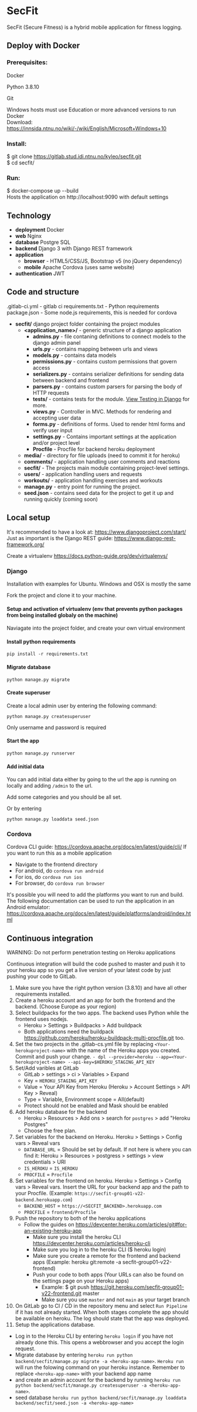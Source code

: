# SecFit

SecFit (Secure Fitness) is a hybrid mobile application for fitness logging.

## Deploy with Docker

### Prerequisites:

Docker

Python 3.8.10

Git

Windows hosts must use Education or more advanced versions to run Docker \
Download: https://innsida.ntnu.no/wiki/-/wiki/English/Microsoft+Windows+10

### Install:

$ git clone https://gitlab.stud.idi.ntnu.no/kyleo/secfit.git \
$ cd secfit/

### Run:

$ docker-compose up --build \
Hosts the application on http://localhost:9090 with default settings


## Technology
- **deployment** Docker
- **web** Nginx
- **database** Postgre SQL
- **backend** Django 3 with Django REST framework
- **application** 
    - **browser** - HTML5/CSS/JS, Bootstrap v5 (no jQuery dependency)
    - **mobile** Apache Cordova (uses same website)
- **authentication** JWT


## Code and structure

.gitlab-ci.yml - gitlab ci
requirements.txt - Python requirements
package.json - Some node.js requirements, this is needed for cordova

- **secfit/** django project folder containing the project modules
  - **<application_name>/** - generic structure of a django application
    - **admins.py** - file contaning definitions to connect models to the django admin panel
    - **urls.py** - contains mapping between urls and views
    - **models.py** - contains data models
    - **permissions.py** - contains custom permissions that govern access
    - **serializers.py** - contains serializer definitions for sending data between backend and frontend
    - **parsers.py** - contains custom parsers for parsing the body of HTTP requests
    - **tests/** - contains tests for the module. [View Testing in Django](https://docs.djangoproject.com/en/2.1/topics/testing/) for more.
    - **views.py** - Controller in MVC. Methods for rendering and accepting user data
    - **forms.py**  -  definitions of forms. Used to render html forms and verify user input
    - **settings.py** - Contains important settings at the application and/or project level
    - **Procfile** - Procfile for backend heroku deployment
  - **media/** - directory for file uploads (need to commit it for heroku)
  - **comments/** - application handling user comments and reactions
  - **secfit/** - The projects main module containing project-level settings.
  - **users/** - application handling users and requests
  - **workouts/** - application handling exercises and workouts
  - **manage.py** - entry point for running the project.
  - **seed.json** - contains seed data for the project to get it up and running quickly (coming soon)



## Local setup
It's recommended to have a look at: https://www.djangoproject.com/start/
Just as important is the Django REST guide: https://www.django-rest-framework.org/

Create a virtualenv https://docs.python-guide.org/dev/virtualenvs/


### Django

Installation with examples for Ubuntu. Windows and OSX is mostly the same

Fork the project and clone it to your machine.

#### Setup and activation of virtualenv (env that prevents python packages from being installed globaly on the machine)
Naviagate into the project folder, and create your own virtual environment


#### Install python requirements

`pip install -r requirements.txt`


#### Migrate database

`python manage.py migrate`


#### Create superuser

Create a local admin user by entering the following command:

`python manage.py createsuperuser`

Only username and password is required


#### Start the app

`python manage.py runserver`


#### Add initial data

You can add initial data either by going to the url the app is running on locally and adding `/admin` to the url.

Add some categories and you should be all set.

Or by entering 

`python manage.py loaddata seed.json`

### Cordova
Cordova CLI guide: https://cordova.apache.org/docs/en/latest/guide/cli/
If you want to run this as a mobile application
- Navigate to the frontend directory
- For android, do `cordova run android`
- For ios, do `cordova run ios`
- For browser, do `cordova run browser`

It's possible you will need to add the platforms you want to run and build.
The following documentation can be used to run the application in an Android emulator: \
https://cordova.apache.org/docs/en/latest/guide/platforms/android/index.html

## Continuous integration
WARNING: Do not perform penetration testing on Heroku applications

Continuous integration will build the code pushed to master and push it to your heroku app so you get a live version of your latest code by just pushing your code to GitLab.

1. Make sure you have the right python version (3.8.10) and have all other requirements installed.
2. Create a heroku account and an app for both the frontend and the backend. (Choose Europe as your region)
3. Select buildpacks for the two apps. The backend uses Python while the frontend uses nodejs.
   * Heroku > Settings > Buildpacks  > Add buildpack
   * Both applications need the buildpack https://github.com/heroku/heroku-buildpack-multi-procfile.git too.
4. Set the two projects in the .gitlab-cs.yml file by replacing `<Your-herokuproject-name>` with the name of the Heroku apps you created. Commit and push your change.
`- dpl --provider=heroku --app=<Your-herokuproject-name> --api-key=$HEROKU_STAGING_API_KEY`
5. Set/Add varibles at GitLab
   * GitLab > settings > ci > Variables > Expand
   * Key = `HEROKU_STAGING_API_KEY`
   * Value = Your API Key from Heroku (Heroku > Account Settings > API Key > Reveal)
   * Type = Variable, Environment scope = All(default)
   * Protect should not be enabled and Mask should be enabled
6. Add heroku database for the backend
   * Heroku > Resources > Add ons > search for `postgres` > add "Heroku Postgres"
   * Choose the free plan.
7. Set variables for the backend on Heroku. Heroku > Settings > Config vars > Reveal vars
   * `DATABASE_URL` = Should be set by default. If not here is where you can find it: Heroku > Resources > postgress > settings > view credentials > URI
   * `IS_HEROKU` = `IS_HEROKU`
   * `PROCFILE` = `Procfile`
8. Set variables for the frontend on heroku. Heroku > Settings > Config vars > Reveal vars. Insert the URL for your backend app and the path to your Procfile. (Example: `https://secfit-group01-v22-backend.herokuapp.com`)
   * `BACKEND_HOST` = `https://<SECFIT_BACKEND>.herokuapp.com`
   * `PROCFILE` = `frontend/Procfile`
9. Push the repository to both of the heroku applications 
   * Follow the guides on https://devcenter.heroku.com/articles/git#for-an-existing-heroku-app 
      * Make sure you install the heroku CLI https://devcenter.heroku.com/articles/heroku-cli
      * Make sure you log in to the heroku CLI ($ heroku login)
      * Make sure you create a remote for the frontend and backend apps (Example: heroku git:remote -a secfit-group01-v22-frontend)
      * Push your code to both apps (Your URLs can also be found on the settings page on your Heroku apps)	
         * Example: $ git push https://git.heroku.com/secfit-group01-v22-frontend.git master
         * Make sure you use `master` and not `main` as your target branch
10. On GitLab go to CI / CD in the repository menu and select `Run Pipeline` if it has not already started. When both stages complete the app should be available on heroku. The log should state that the app was deployed.
11. Setup the applications database.
   * Log in to the Heroku CLI by entering `heroku login` if you have not already done this. This opens a webbrowser and you accept the login request.
   * Migrate database by entering
   `heroku run python backend/secfit/manage.py migrate -a <heroku-app-name>`. `Heroku run` will run the folowing command on your heroku instance. Remember to replace `<heroku-app-name>` with your backend app name
   * and create an admin account for the backend by running
   `heroku run python backend/secfit/manage.py createsuperuser -a <heroku-app-name>`.
   * seed database `heroku run python backend/secfit/manage.py loaddata backend/secfit/seed.json -a <heroku-app-name>`